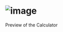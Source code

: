# ![image](https://github.com/rinky-maharjan/Calculator/assets/86604442/b1f17ce8-1617-4a66-b51c-97a7444dd5ba)
Preview of the Calculator

